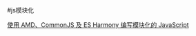#js模块化

[使用 AMD、CommonJS 及 ES Harmony 编写模块化的 JavaScript](http://justineo.github.io/singles/writing-modular-js/)